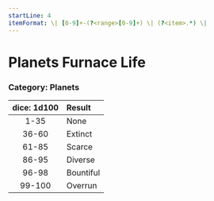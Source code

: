 ```yaml
---
startLine: 4
itemFormat: \| [0-9]+-(?<range>[0-9]+) \| (?<item>.*) \|
---
```

# Planets Furnace Life
### Category: Planets

| dice: 1d100 | Result |
|:----:|:-------|
| 1-35 | None |
| 36-60 | Extinct |
| 61-85 | Scarce |
| 86-95 | Diverse |
| 96-98 | Bountiful |
| 99-100 | Overrun |
